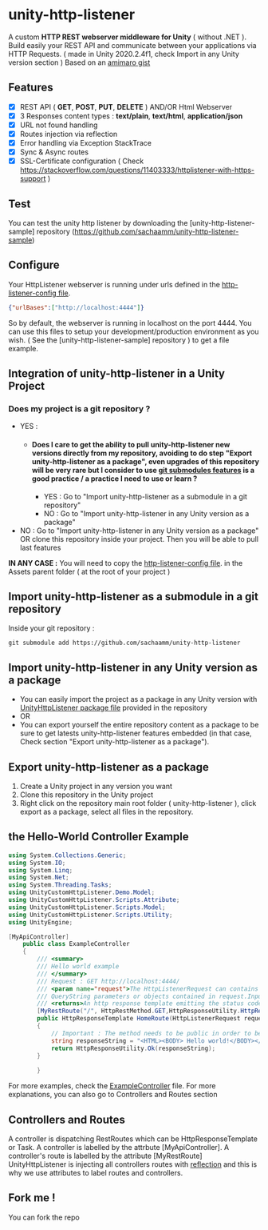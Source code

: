 # unity-http-listener
A custom **HTTP REST webserver middleware for Unity** ( without .NET ). Build easily your REST API and communicate between your applications via HTTP Requests. ( made in Unity 2020.2.4f1, check Import in any Unity version section )
Based on an [amimaro gist](https://gist.githubusercontent.com/amimaro/10e879ccb54b2cacae4b81abea455b10/raw/e582fdbabda477eaf691b6a962cfb246274cad50/UnityHttpListener.cs)

## Features 
- [x] REST API ( **GET**, **POST**, **PUT**, **DELETE** ) AND/OR  Html Webserver
- [x] 3 Responses content types : **text/plain**, **text/html**, **application/json**
- [x] URL not found handling
- [x] Routes injection via reflection
- [x] Error handling via Exception StackTrace 
- [x] Sync & Async routes
- [x] SSL-Certificate configuration ( Check https://stackoverflow.com/questions/11403333/httplistener-with-https-support )

## Test
You can test the unity http listener by downloading the [unity-http-listener-sample] repository (https://github.com/sachaamm/unity-http-listener-sample)


## Configure 
Your HttpListener webserver is running under urls defined in the [http-listener-config file](https://github.com/sachaamm/unity-http-listener-sample/blob/main/http-listener-config.json).
```json 
{"urlBases":["http://localhost:4444"]}
```

So by default, the webserver is running in localhost on the port 4444. You can use this files to setup your development/production environment as you wish.
( See the [unity-http-listener-sample] repository ) to get a file example.

## Integration of unity-http-listener in a Unity Project
### Does my project is a git repository ? 
 - YES : 
   - #### Does I care to get the ability to pull unity-http-listener new versions directly from my repository, avoiding to do step "Export unity-http-listener as a package", even upgrades of this repository will be very rare but I consider to use [git submodules features](https://git-scm.com/book/en/v2/Git-Tools-Submodules) is a good practice / a practice I need to use or learn ? 
     - YES : Go to "Import unity-http-listener as a submodule in a git repository"
     - NO : Go to "Import unity-http-listener in any Unity version as a package" 
 - NO : Go to "Import unity-http-listener in any Unity version as a package" OR clone this repository inside your project. Then you will be able to pull last features
  
**IN ANY CASE :**  You will need to copy the [http-listener-config file](https://github.com/sachaamm/unity-http-listener/blob/main/http-listener-config.json). in the Assets parent folder ( at the root of your project )

## Import unity-http-listener as a submodule in a git repository
Inside your git repository : 
```
git submodule add https://github.com/sachaamm/unity-http-listener
```


## Import unity-http-listener in any Unity version as a package
- You can easily import the project as a package in any Unity version with [UnityHttpListener package file](https://github.com/sachaamm/unity-http-listener/blob/main/UnityHttpListener.unitypackage) provided in the repository 
- OR 
- You can export yourself the entire repository content as a package to be sure to get latests unity-http-listener features embedded (in that case, Check section "Export unity-http-listener as a package"). 

## Export unity-http-listener as a package
 1. Create a Unity project in any version you want
 2. Clone this repository in the Unity project
 3. Right click on the repository main root folder ( unity-http-listener ), click export as a package, select all files in the repository.


## the Hello-World Controller Example 
```cs
using System.Collections.Generic;
using System.IO;
using System.Linq;
using System.Net;
using System.Threading.Tasks;
using UnityCustomHttpListener.Demo.Model;
using UnityCustomHttpListener.Scripts.Attribute;
using UnityCustomHttpListener.Scripts.Model;
using UnityCustomHttpListener.Scripts.Utility;
using UnityEngine;

[MyApiController]
    public class ExampleController
    {
        /// <summary>
        /// Hello world example
        /// </summary>
        /// Request : GET http://localhost:4444/
        /// <param name="request">The HttpListenerRequest can contains parameters, such as 
        /// QueryString parameters or objects contained in request.InputStream</param>
        /// <returns>An http response template emitting the status code 200</returns>
        [MyRestRoute("/", HttpRestMethod.GET,HttpResponseUtility.HttpResponseContentType.Html)]
        public HttpResponseTemplate HomeRoute(HttpListenerRequest request) 
        {
            // Important : The method needs to be public in order to be retrieved by reflection !!!
            string responseString = "<HTML><BODY> Hello world!</BODY></HTML>";
            return HttpResponseUtility.Ok(responseString);
        }
        
        }
```

For more examples, check the [ExampleController](https://github.com/sachaamm/unity-http-listener/blob/main/Assets/UnityCustomHttpListener/Demo/Controller/ExampleController.cs) file. For more explanations, you can also go to Controllers and Routes section



## Controllers and Routes
A controller is dispatching RestRoutes which can be HttpResponseTemplate or Task<HttpResponseTemplate>. A controller is labelled by the attrbute [MyApiController].
A controller's route is labelled by the attribute [MyRestRoute]
UnityHttpListener is injecting all controllers routes with [reflection](https://docs.microsoft.com/en-us/dotnet/csharp/programming-guide/concepts/reflection) and this is why we use attributes to label routes and controllers.

## Fork me !
You can fork the repo 
    

``````
